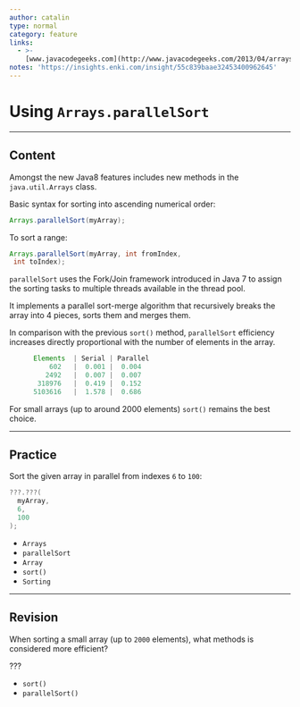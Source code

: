 ```yaml
---
author: catalin
type: normal
category: feature
links:
  - >-
    [www.javacodegeeks.com](http://www.javacodegeeks.com/2013/04/arrays-sort-versus-arrays-parallelsort.html){website}
notes: 'https://insights.enki.com/insight/55c839baae32453400962645'
---
```


# Using `Arrays.parallelSort`


---

## Content

Amongst the new Java8 features includes new methods in the `java.util.Arrays` class.

Basic syntax for sorting into ascending numerical order:

```java
Arrays.parallelSort(myArray);
```

To sort a range:

```java
Arrays.parallelSort(myArray, int fromIndex,
 int toIndex);
```

`parallelSort` uses the Fork/Join framework introduced in Java 7 to assign the sorting tasks to multiple threads available in the thread pool.

It implements a parallel sort-merge algorithm that recursively breaks the array into 4 pieces, sorts them and merges them.

In comparison with the previous `sort()` method, `parallelSort` efficiency increases directly proportional with the number of elements in the array. 

```java
      Elements  | Serial | Parallel
          602   |  0.001 |  0.004        
         2492   |  0.007 |  0.007        
       318976   |  0.419 |  0.152        
      5103616   |  1.578 |  0.686   
```

For small arrays (up to around 2000 elements) `sort()` remains the best choice.


---

## Practice

Sort the given array in parallel from indexes `6` to `100`:

```java
???.???(
  myArray, 
  6, 
  100
);
```

- `Arrays` 
- `parallelSort` 
- `Array` 
- `sort()` 
- `Sorting`


---

## Revision

When sorting a small array (up to `2000` elements), what methods is considered more efficient?

???

- `sort()` 
- `parallelSort()`
